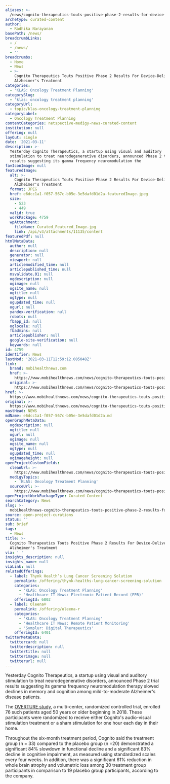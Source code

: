 ```yaml
---
aliases: >-
  /news/cognito-therapeutics-touts-positive-phase-2-results-for-device-delivered-alzheimers-treatment
archetype: curated-content
author:
  - Radhika Narayanan
basePath: /news/
breadcrumbLinks:
  - /
  - /news/
  - ''
breadcrumbs:
  - Home
  - News
  - >-
    Cognito Therapeutics Touts Positive Phase 2 Results For Device-Delivered
    Alzheimer's Treatment
categories:
  - 'KLAS: Oncology Treatment Planning'
categorySlug:
  - 'klas: oncology treatment planning'
categoryUrl:
  - topic/klas-oncology-treatment-planning
categoryLabel:
  - Oncology Treatment Planning
contentCategories: netspective-medigy-news-curated-content
institution: null
offering: null
layOut: single
date: '2021-03-11'
description: >-
  Yesterday Cognito Therapeutics, a startup using visual and auditory
  stimulation to treat neurodegenerative disorders, announced Phase 2 trial
  results suggesting its gamma frequency neuromodulation the
favIconImage: null
featuredImage:
  alt: >-
    Cognito Therapeutics Touts Positive Phase 2 Results For Device-Delivered
    Alzheimer's Treatment
  format: JPEG
  href: e6dcc1a1-f057-567c-b05e-3e5dafd01d2a-featuredImage.jpeg
  size:
    - 523
    - 449
  valid: true
  workPackage: 4759
  wpAttachment:
    fileName: Curated_Featured_Image.jpg
    link: /api/v3/attachments/11135/content
featuredPdf: null
htmlMetaData:
  author: null
  description: null
  generator: null
  viewport: null
  articlemodified_time: null
  articlepublished_time: null
  msvalidate.01: null
  ogdescription: null
  ogimage: null
  ogsite_name: null
  ogtitle: null
  ogtype: null
  ogupdated_time: null
  ogurl: null
  yandex-verification: null
  robots: null
  fbapp_id: null
  oglocale: null
  fbadmins: null
  articlepublisher: null
  google-site-verification: null
  keywords: null
id: 4759
identifier: News
lastMod: '2021-03-11T12:59:12.005048Z'
link:
  brand: mobihealthnews.com
  href: >-
    https://www.mobihealthnews.com/news/cognito-therapeutics-touts-positive-phase-2-results-device-delivered-alzheimers-treatment
  original: >-
    https://www.mobihealthnews.com/news/cognito-therapeutics-touts-positive-phase-2-results-device-delivered-alzheimers-treatment
href: >-
  https://www.mobihealthnews.com/news/cognito-therapeutics-touts-positive-phase-2-results-device-delivered-alzheimers-treatment
original: >-
  https://www.mobihealthnews.com/news/cognito-therapeutics-touts-positive-phase-2-results-device-delivered-alzheimers-treatment
mastHead: NEWS
mdName: e6dcc1a1-f057-567c-b05e-3e5dafd01d2a.md
openGraphMetaData:
  ogdescription: null
  ogtitle: null
  ogurl: null
  ogimage: null
  ogsite_name: null
  ogtype: null
  ogupdated_time: null
  ogimageheight: null
openProjectCustomFields:
  cleanUrl: >-
    https://www.mobihealthnews.com/news/cognito-therapeutics-touts-positive-phase-2-results-device-delivered-alzheimers-treatment
  medigyTopics:
    - 'KLAS: Oncology Treatment Planning'
  sourceUrl: >-
    https://www.mobihealthnews.com/news/cognito-therapeutics-touts-positive-phase-2-results-device-delivered-alzheimers-treatment
openProjectWorkPackageType: Curated Content
searchCategory: News
slug: >-
  mobihealthnews-cognito-therapeutics-touts-positive-phase-2-results-for-device-delivered-alzheimers-treatment
source: open-project-curations
status: ''
sub: brief
tags:
  - News
title: >-
  Cognito Therapeutics Touts Positive Phase 2 Results For Device-Delivered
  Alzheimer's Treatment
via: ' '
insights_description: null
insights_name: null
viaLink: null
relatedOfferings:
  - label: Thynk Health’s Lung Cancer Screening Solution
    permalink: /offering/thynk-healths-lung-cancer-screening-solution
    categories:
      - 'KLAS: Oncology Treatment Planning'
      - 'Healthcare IT News: Electronic Patient Record (EPR)'
    offeringId: 6802
  - label: Oleena®
    permalink: /offering/oleena-r
    categories:
      - 'KLAS: Oncology Treatment Planning'
      - 'Healthcare IT News: Remote Patient Monitoring'
      - 'Symplur: Digital Therapeutics'
    offeringId: 6401
twitterMetaData:
  twittercard: null
  twitterdescription: null
  twittertitle: null
  twitterimage: null
  twitterurl: null
---
```

<p>Yesterday Cognito Therapeutics, a startup using visual and auditory stimulation to treat neurodegenerative disorders, announced Phase 2 trial results suggesting its gamma frequency neuromodulation therapy slowed declines in memory and&nbsp;cognition among mild-to-moderate Alzheimer's disease patients.</p><p>The <a href="https://clinicaltrials.gov/ct2/show/NCT03556280">OVERTURE study</a>, a multi-center, randomized controlled trial, enrolled 76 such patients aged 50 years or older beginning in 2018. These participants were randomized to receive either Cognito's audio-visual stimulation treatment or a sham stimulation for one hour each day&nbsp;in their home.</p><p>Throughout the six-month treatment period, Cognito said the treatment group (n = 33) compared to the placebo group (n =20) demonstrated a significant 84% slowdown in functional decline and a significant 83% decline in cognitive impairment, as measured using standardized scales every four weeks. In addition, there was a significant&nbsp;61% reduction in whole brain atrophy and volumetric loss among 30 treatment group participants in comparison to 19 placebo group participants, according to the company.</p>